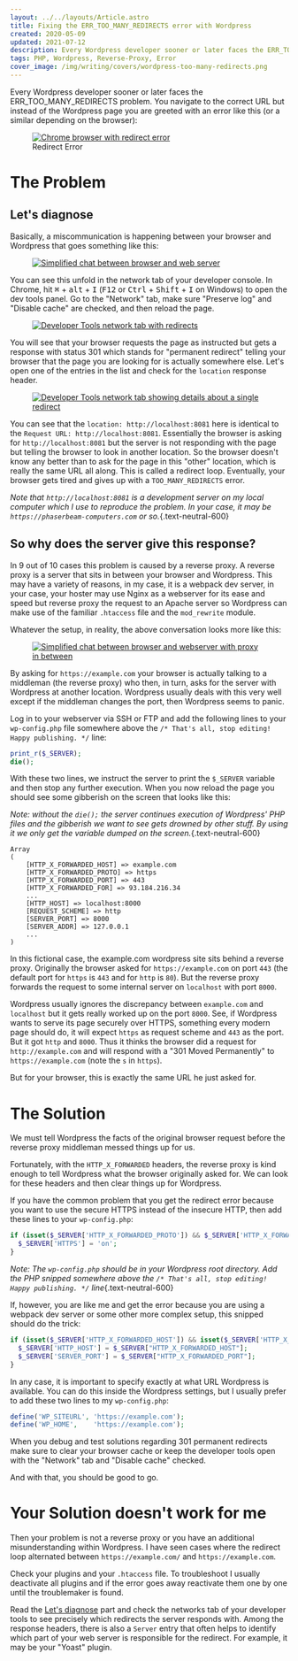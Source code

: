 ```yaml
---
layout: ../../layouts/Article.astro
title: Fixing the ERR_TOO_MANY_REDIRECTS error with Wordpress
created: 2020-05-09
updated: 2021-07-12
description: Every Wordpress developer sooner or later faces the ERR_TOO_MANY_REDIRECTS problem. Here is how to fix it.
tags: PHP, Wordpress, Reverse-Proxy, Error
cover_image: /img/writing/covers/wordpress-too-many-redirects.png
---
```


Every Wordpress developer sooner or later faces the ERR_TOO_MANY_REDIRECTS problem. You navigate to the correct URL but instead of the Wordpress page you are greeted with an error like this (or a similar depending on the browser):

<figure class="max-w-lg mx-auto mb-4">
  <a href="/img/writing/too-many-redirects/chrome-error.jpg">
    <img
      class="rounded inline-block shadow"
      src="/img/writing/too-many-redirects/chrome-error.jpg"
      alt="Chrome browser with redirect error"
    />
  </a>
  <figcaption>Redirect Error</figcaption>
</figure>

# The Problem

## Let's diagnose

Basically, a miscommunication is happening between your browser and Wordpress that goes something like this:

<figure class="max-w-3xl mx-auto mb-4">
  <a href="/img/writing/too-many-redirects/client-wp-chat.png">
    <img
      class="rounded inline-block"
      src="/img/writing/too-many-redirects/client-wp-chat.png"
      alt="Simplified chat between browser and web server"
    />
  </a>
</figure>

You can see this unfold in the network tab of your developer console. In Chrome, hit <kbd>⌘</kbd> + <kbd>alt</kbd> + <kbd>I</kbd> (<kbd>F12</kbd> or <kbd>Ctrl</kbd> + <kbd>Shift</kbd> + <kbd>I</kbd> on Windows) to open the dev tools panel. Go to the "Network" tab, make sure "Preserve log" and "Disable cache" are checked, and then reload the page.

<figure class="mb-4">
  <a href="/img/writing/too-many-redirects/dev-console-redirects.jpg">
    <img
      class="rounded inline-block shadow"
      src="/img/writing/too-many-redirects/dev-console-redirects.jpg"
      alt="Developer Tools network tab with redirects"
    />
  </a>
</figure>

You will see that your browser requests the page as instructed but gets a response with status 301 which stands for "permanent redirect" telling your browser that the page you are looking for is actually somewhere else. Let's open one of the entries in the list and check for the `location` response header.

<figure class="mb-4">
  <a href="/img/writing/too-many-redirects/dev-console-redirects-details.jpg">
    <img
      class="rounded inline-block shadow"
      src="/img/writing/too-many-redirects/dev-console-redirects-details.jpg"
      alt="Developer Tools network tab showing details about a single redirect"
    />
  </a>
</figure>

You can see that the `location: http://localhost:8081` here is identical to the `Request URL: http://localhost:8081`. Essentially the browser is asking for `http://localhost:8081` but the server is not responding with the page but telling the browser to look in another location. So the browser doesn't know any better than to ask for the page in this "other" location, which is really the same URL all along. This is called a redirect loop. Eventually, your browser gets tired and gives up with a `TOO_MANY_REDIRECTS` error.

_Note that `http://localhost:8081` is a development server on my local computer which I use to reproduce the problem. In your case, it may be `https://phaserbeam-computers.com` or so._{.text-neutral-600}

## So why does the server give this response?

In 9 out of 10 cases this problem is caused by a reverse proxy. A reverse proxy is a server that sits in between your browser and Wordpress. This may have a variety of reasons, in my case, it is a webpack dev server, in your case, your hoster may use Nginx as a webserver for its ease and speed but reverse proxy the request to an Apache server so Wordpress can make use of the familiar `.htaccess` file and the `mod_rewrite` module.

Whatever the setup, in reality, the above conversation looks more like this:

<figure class="max-w-3xl mx-auto mb-4">
  <a href="/img/writing/too-many-redirects/client-proxy-wp-chat.png">
    <img
      class="rounded inline-block"
      src="/img/writing/too-many-redirects/client-proxy-wp-chat.png"
      alt="Simplified chat between browser and webserver with proxy in between"
    />
  </a>
</figure>

By asking for `https://example.com` your browser is actually talking to a middleman (the reverse proxy) who then, in turn, asks for the server with Wordpress at another location. Wordpress usually deals with this very well except if the middleman changes the port, then Wordpress seems to panic.

Log in to your webserver via SSH or FTP and add the following lines to your `wp-config.php` file somewhere above the `/* That's all, stop editing! Happy publishing. */` line:

```php
print_r($_SERVER);
die();
```

With these two lines, we instruct the server to print the `$_SERVER` variable and then stop any further execution. When you now reload the page you should see some gibberish on the screen that looks like this:

_Note: without the `die();` the server continues execution of Wordpress' PHP files and the gibberish we want to see gets drowned by other stuff. By using it we only get the variable dumped on the screen._{.text-neutral-600}

```text
Array
(
    [HTTP_X_FORWARDED_HOST] => example.com
    [HTTP_X_FORWARDED_PROTO] => https
    [HTTP_X_FORWARDED_PORT] => 443
    [HTTP_X_FORWARDED_FOR] => 93.184.216.34
    ...
    [HTTP_HOST] => localhost:8000
    [REQUEST_SCHEME] => http
    [SERVER_PORT] => 8000
    [SERVER_ADDR] => 127.0.0.1
    ...
)
```

In this fictional case, the example.com wordpress site sits behind a reverse proxy. Originally the browser asked for `https://example.com` on port `443` (the default port for `https` is `443` and for `http` is `80`). But the reverse proxy forwards the request to some internal server on `localhost` with port `8000`.

Wordpress usually ignores the discrepancy between `example.com` and `localhost` but it gets really worked up on the port `8000`. See, if Wordpress wants to serve its page securely over HTTPS, something every modern page should do, it will expect `https` as request scheme and `443` as the port. But it got `http` and `8000`. Thus it thinks the browser did a request for `http://example.com` and will respond with a "301 Moved Permanently" to `https://example.com` (note the `s` in `https`).

But for your browser, this is exactly the same URL he just asked for.

# The Solution

We must tell Wordpress the facts of the original browser request before the reverse proxy middleman messed things up for us.

Fortunately, with the `HTTP_X_FORWARDED` headers, the reverse proxy is kind enough to tell Wordpress what the browser originally asked for. We can look for these headers and then clear things up for Wordpress.

If you have the common problem that you get the redirect error because you want to use the secure HTTPS instead of the insecure HTTP, then add these lines to your `wp-config.php`:

```php
if (isset($_SERVER['HTTP_X_FORWARDED_PROTO']) && $_SERVER['HTTP_X_FORWARDED_PROTO'] === 'https') {
  $_SERVER['HTTPS'] = 'on';
}
```
_Note: The `wp-config.php` should be in your Wordpress root directory. Add the PHP snipped somewhere above the `/* That's all, stop editing! Happy publishing. */` line_{.text-neutral-600}

If, however, you are like me and get the error because you are using a webpack dev server or some other more complex setup, this snipped should do the trick:

```php
if (isset($_SERVER['HTTP_X_FORWARDED_HOST']) && isset($_SERVER['HTTP_X_FORWARDED_PORT'])) {
  $_SERVER['HTTP_HOST'] = $_SERVER["HTTP_X_FORWARDED_HOST"];
  $_SERVER['SERVER_PORT'] = $_SERVER["HTTP_X_FORWARDED_PORT"];
}
```

In any case, it is important to specify exactly at what URL Wordpress is available. You can do this inside the Wordpress settings, but I usually prefer to add these two lines to my `wp-config.php`:

```php
define('WP_SITEURL', 'https://example.com');
define('WP_HOME',    'https://example.com');
```

When you debug and test solutions regarding 301 permanent redirects make sure to clear your browser cache or keep the developer tools open with the "Network" tab and "Disable cache" checked.

And with that, you should be good to go.

# Your Solution doesn't work for me

Then your problem is not a reverse proxy or you have an additional misunderstanding within Wordpress. I have seen cases where the redirect loop alternated between `https://example.com/` and `https://example.com`.

Check your plugins and your `.htaccess` file. To troubleshoot I usually deactivate all plugins and if the error goes away reactivate them one by one until the troublemaker is found.

Read the [Let's diagnose](#lets-diagnose) part and check the networks tab of your developer tools to see precisely which redirects the server responds with. Among the response headers, there is also a `Server` entry that often helps to identify which part of your web server is responsible for the redirect. For example, it may be your "Yoast" plugin.

